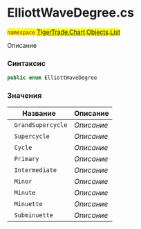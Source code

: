 
# ElliottWaveDegree.cs
<mark style="color:purple;">`namespace` [TigerTrade.Chart](../../../../../TigerTrade.Chart.md).[Objects](../../../../../TigerTrade.Chart/Objects.md).[List](../../../../../TigerTrade.Chart/Objects/List.md)



Описание

### Синтаксис
```csharp
public enum ElliottWaveDegree
```


### Значения
| Название | Описание |
| --- | --- |
| ` GrandSupercycle` | *Описание* |
| ` Supercycle` | *Описание* |
| ` Cycle` | *Описание* |
| ` Primary` | *Описание* |
| ` Intermediate` | *Описание* |
| ` Minor` | *Описание* |
| ` Minute` | *Описание* |
| ` Minuette` | *Описание* |
| ` Subminuette` | *Описание* |



